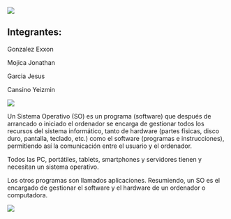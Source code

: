 ![](https://images.cooltext.com/5136244.png)



## Integrantes:
Gonzalez Exxon

Mojica Jonathan

Garcia Jesus

Cansino Yeizmin


![](https://images.cooltext.com/5136252.png)

Un Sistema Operativo (SO) es un programa (software) que después de arrancado o iniciado el ordenador se encarga de gestionar todos los recursos del sistema informático, tanto de hardware (partes físicas, disco duro, pantalla, teclado, etc.) como el software (programas e instrucciones), permitiendo así la comunicación entre el usuario y el ordenador. 

 Todos las PC, portátiles, tablets, smartphones y servidores tienen y necesitan un sistema operativo.

 Los otros programas son llamados aplicaciones. Resumiendo, un SO es el encargado de gestionar el software y el hardware de un ordenador o computadora.

![](http://www.nosabesnada.com/uploads/2013/02/Captura-de-pantalla-2012-04-06-a-las-22.27.20-300x221.png)
